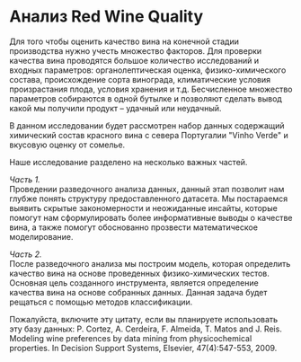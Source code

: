 # Анализ Red Wine Quality

Для того чтобы оценить качество вина на конечной стадии производства нужно учесть множество факторов. Для проверки качества вина проводятся большое количество исследований и входных параметров: органолептическая оценка, физико-химического состава, происхождение сорта винограда, климатические условия произрастания плода, условия хранения и т.д. Бесчисленное множество параметров собираются в одной бутылке и позволяют сделать вывод какой мы получили продукт – удачный или неудачный.

В данном исследовании будет рассмотрен набор данных содержащий химический состав красного вина с севера Португалии "Vinho Verde" и вкусовую оценку от сомелье.

Наше исследование разделено на несколько важных частей.

*Часть 1.*  
Проведении разведочного анализа данных, данный этап позволит нам глубже понять структуру предоставленного датасета. Мы постараемся выявить скрытые закономерности и неожиданные инсайты, которые помогут нам сформулировать более информативные выводы о качестве вина, а также помогут обоснованно прозвести математическое моделирование.

*Часть 2.*  
После разведочного анализа мы построим модель, которая определить качество вина на основе проведенных физико-химических тестов. Основная цель созданного инструмента, является определение качества вина на основе собранных данных. Данная задача будет рещаться с помощью методов классификации.



Пожалуйста, включите эту цитату, если вы планируете использовать эту базу данных: P. Cortez, A. Cerdeira, F. Almeida, T. Matos and J. Reis. Modeling wine preferences by data mining from physicochemical properties. In Decision Support Systems, Elsevier, 47(4):547-553, 2009.
